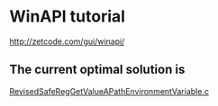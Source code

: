 # WinAPI tutorial
http://zetcode.com/gui/winapi/

## The current optimal solution is
[RevisedSafeRegGetValueAPathEnvironmentVariable.c](./RevisedSafeRegGetValueAPathEnvironmentVariable.c)
